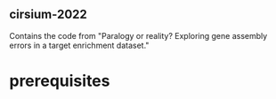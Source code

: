 ## cirsium-2022
Contains the code from "Paralogy or reality? Exploring gene assembly errors in a target enrichment dataset."

# prerequisites

